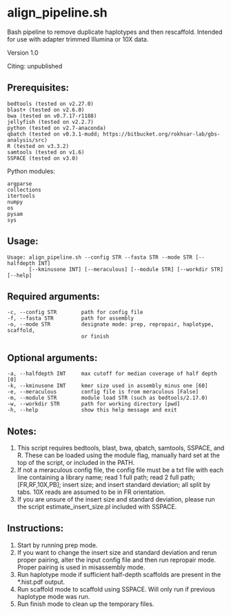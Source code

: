 # align_pipeline.sh

Bash pipeline to remove duplicate haplotypes and then rescaffold. Intended for use with adapter trimmed Illumina or 10X data.

Version 1.0

Citing: unpublished

## Prerequisites:

```
bedtools (tested on v2.27.0)
blast+ (tested on v2.6.0)
bwa (tested on v0.7.17-r1188)
jellyfish (tested on v2.2.7)
python (tested on v2.7-anaconda)
qbatch (tested on v0.3.1-mudd; https://bitbucket.org/rokhsar-lab/gbs-analysis/src)
R (tested on v3.3.2)
samtools (tested on v1.6)
SSPACE (tested on v3.0)
```

Python modules:
```
argparse
collections
itertools
numpy
os
pysam
sys
```

## Usage: 

```
Usage: align_pipeline.sh --config STR --fasta STR --mode STR [--halfdepth INT]
       [--kminusone INT] [--meraculous] [--module STR] [--workdir STR] [--help]
```

## Required arguments:

```
-c, --config STR        path for config file
-f, --fasta STR         path for assembly
-o, --mode STR          designate mode: prep, repropair, haplotype, scaffold,
                        or finish
```

## Optional arguments:

```
-a, --halfdepth INT     max cutoff for median coverage of half depth [0]
-k, --kminusone INT     kmer size used in assembly minus one [60]
-e, --meraculous        config file is from meraculous [False]
-m, --module STR        module load STR (such as bedtools/2.17.0)
-w, --workdir STR       path for working directory [pwd]
-h, --help              show this help message and exit
```

## Notes:
1. This script requires bedtools, blast, bwa, qbatch, samtools, SSPACE, and R. These can be loaded using the module flag, manually hard set at the top of the script, or included in the PATH.
2. If not a meraculous config file, the config file must be a txt file with each line containing a library name; read 1 full path; read 2 full path; [FR,RF,10X,PB]; insert size; and insert standard deviation; all split by tabs. 10X reads are assumed to be in FR orientation.
3. If you are unsure of the insert size and standard deviation, please run the script estimate_insert_size.pl included with SSPACE.

## Instructions:
1. Start by running prep mode.
2. If you want to change the insert size and standard deviation and rerun proper pairing, alter the input config file and then run repropair mode. Proper pairing is used in misassembly mode.
3. Run haplotype mode if sufficient half-depth scaffolds are present in the *.hist.pdf output.
4. Run scaffold mode to scaffold using SSPACE. Will only run if previous haplotype mode was run.
5. Run finish mode to clean up the temporary files.
